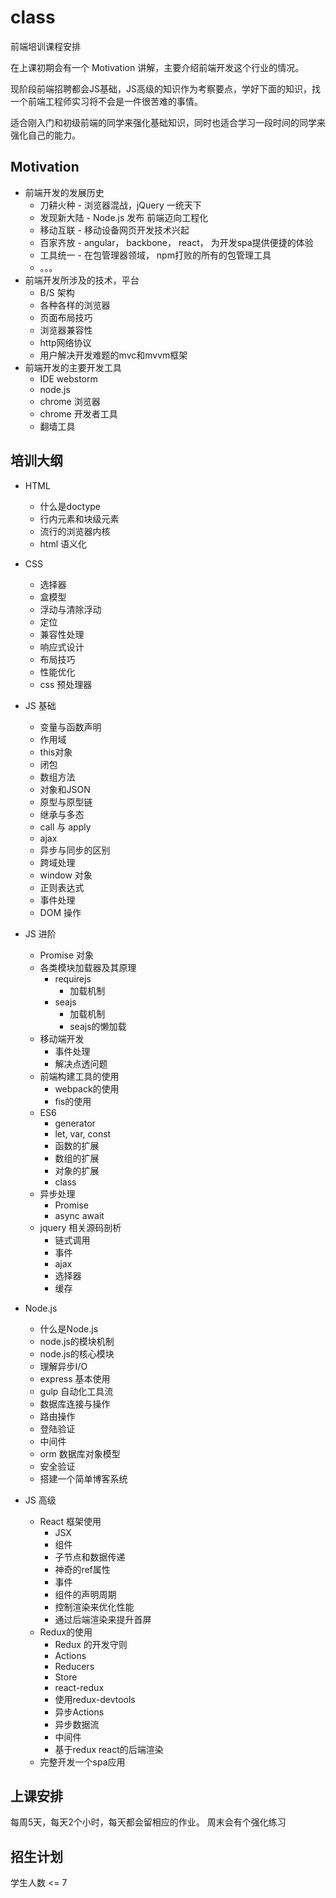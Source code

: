# class
前端培训课程安排

在上课初期会有一个 Motivation 讲解，主要介绍前端开发这个行业的情况。

现阶段前端招聘都会JS基础，JS高级的知识作为考察要点，学好下面的知识，找一个前端工程师实习将不会是一件很苦难的事情。

适合刚入门和初级前端的同学来强化基础知识，同时也适合学习一段时间的同学来强化自己的能力。

## Motivation

- 前端开发的发展历史
    - 刀耕火种 - 浏览器混战，jQuery 一统天下
    - 发现新大陆 - Node.js 发布 前端迈向工程化
    - 移动互联 - 移动设备网页开发技术兴起
    - 百家齐放 - angular， backbone， react， 为开发spa提供便捷的体验
    - 工具统一 - 在包管理器领域， npm打败的所有的包管理工具
    - 。。。
- 前端开发所涉及的技术，平台
    - B/S 架构
    - 各种各样的浏览器
    - 页面布局技巧
    - 浏览器兼容性
    - http网络协议
    - 用户解决开发难题的mvc和mvvm框架
- 前端开发的主要开发工具
    - IDE webstorm
    - node.js
    - chrome 浏览器
    - chrome 开发者工具
    - 翻墙工具
    
## 培训大纲

- HTML 
    - 什么是doctype
    - 行内元素和块级元素
    - 流行的浏览器内核
    - html 语义化

- CSS
    - 选择器
    - 盒模型
    - 浮动与清除浮动
    - 定位
    - 兼容性处理
    - 响应式设计
    - 布局技巧
    - 性能优化 
    - css 预处理器
    
- JS 基础
    - 变量与函数声明
    - 作用域
    - this对象
    - 闭包
    - 数组方法
    - 对象和JSON
    - 原型与原型链
    - 继承与多态
    - call 与 apply
    - ajax
    - 异步与同步的区别
    - 跨域处理
    - window 对象
    - 正则表达式
    - 事件处理
    - DOM 操作

- JS 进阶
    - Promise 对象
    - 各类模块加载器及其原理
        - requirejs
            - 加载机制
        - seajs
            - 加载机制
            - seajs的懒加载
    - 移动端开发
        - 事件处理
        - 解决点透问题
    - 前端构建工具的使用
        - webpack的使用
        - fis的使用
    - ES6
        - generator
        - let, var, const
        - 函数的扩展
        - 数组的扩展
        - 对象的扩展
        - class
    - 异步处理
        - Promise
        - async await
    - jquery 相关源码剖析
        - 链式调用
        - 事件
        - ajax
        - 选择器
        - 缓存

- Node.js
    - 什么是Node.js
    - node.js的模块机制
    - node.js的核心模块
    - 理解异步I/O
    - express 基本使用
    - gulp 自动化工具流
    - 数据库连接与操作
    - 路由操作
    - 登陆验证
    - 中间件
    - orm 数据库对象模型
    - 安全验证
    - 搭建一个简单博客系统

-  JS 高级
    - React 框架使用
        - JSX
        - 组件
        - 子节点和数据传递
        - 神奇的ref属性
        - 事件
        - 组件的声明周期
        - 控制渲染来优化性能
        - 通过后端渲染来提升首屏
    - Redux的使用
        - Redux 的开发守则
        - Actions
        - Reducers
        - Store
        - react-redux
        - 使用redux-devtools
        - 异步Actions
        - 异步数据流
        - 中间件
        - 基于redux react的后端渲染
    - 完整开发一个spa应用

## 上课安排

每周5天，每天2个小时，每天都会留相应的作业。
周末会有个强化练习

## 招生计划
学生人数 <= 7

